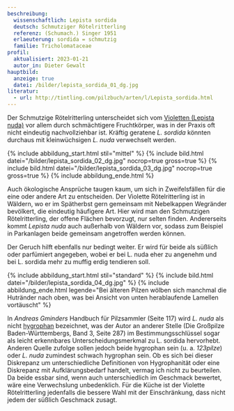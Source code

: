 ```yaml
---
beschreibung:
  wissenschaftlich: Lepista sordida
  deutsch: Schmutziger Rötelritterling
  referenz: (Schumach.) Singer 1951
  erlaeuterung: sordida = schmutzig
  familie: Tricholomataceae
profil:
  aktualisiert: 2023-01-21
  autor_in: Dieter Gewalt
hauptbild:
  anzeige: true
  datei: /bilder/lepista_sordida_01_dg.jpg
literatur:
  - url: http://tintling.com/pilzbuch/arten/l/Lepista_sordida.html
---
```

Der Schmutzige Rötelritterling unterscheidet sich vom [Violetten (Lepista nuda)](/pilze/lepista-nuda-violetter-rötelritterling) vor allem durch schmächtigere Fruchtkörper, was in der Praxis oft nicht eindeutig nachvollziehbar ist. Kräftig geratene *L. sordida* könnten durchaus mit kleinwüchsigen *L. nuda* verwechselt werden.

{% include abbildung_start.html stil="mittel" %}
{% include bild.html datei="/bilder/lepista_sordida_02_dg.jpg" nocrop=true gross=true %}
{% include bild.html datei="/bilder/lepista_sordida_03_dg.jpg" nocrop=true gross=true %}
{% include abbildung_ende.html %}

Auch ökologische Ansprüche taugen kaum, um sich in Zweifelsfällen für die eine oder andere Art zu entscheiden. Der Violette Rötelritterling ist in Wäldern, wo er im Spätherbst gern gemeinsam mit Nebelkappen Wegränder bevölkert, die eindeutig häufigere Art. Hier wird man den Schmutzigen Rötelritterling, der offene Flächen bevorzugt, nur selten finden. Andererseits kommt *Lepista nuda* auch außerhalb von Wäldern vor, sodass zum Beispiel in Parkanlagen beide gemeinsam angetroffen werden können.

Der Geruch hilft ebenfalls nur bedingt weiter. Er wird für beide als süßlich oder parfümiert angegeben, wobei er bei L. nuda eher zu angenehm und bei L. sordida mehr zu muffig erdig tendieren soll.

{% include abbildung_start.html stil="standard" %}
{% include bild.html datei="/bilder/lepista_sordida_04_dg.jpg" %}
{% include abbildung_ende.html legende="Bei älteren Pilzen wölben sich manchmal die Hutränder nach oben, was bei Ansicht von unten herablaufende Lamellen vortäuscht" %}

In *Andreas Gminders* Handbuch für Pilzsammler (Seite 117) wird *L. nuda* als nicht [hygrophan](hygrophan "Glossar") bezeichnet, was der Autor an anderer Stelle (Die Großpilze Baden-Württembergs, Band 3, Seite 287) im Bestimmungsschlüssel sogar als leicht erkennbares Unterscheidungsmerkmal zu  L. sordida hervorhebt. Anderen Quelle zufolge sollen jedoch beide hygrophan sein (u. a. *123pilze*) oder *L. nuda* zumindest schwach hygrophan sein. Ob es sich bei dieser Diskrepanz um unterschiedliche Definitionen von Hygrophanität oder eine Diskrepanz mit Aufklärungsbedarf handelt, vermag ich nicht zu beurteilen. Da beide essbar sind, wenn auch unterschiedlich im Geschmack bewertet, wäre eine Verwechslung unbedenklich. Für die Küche ist der Violette Rötelritterling jedenfalls die bessere Wahl mit der Einschränkung, dass nicht jedem der süßlich Geschmack zusagt.